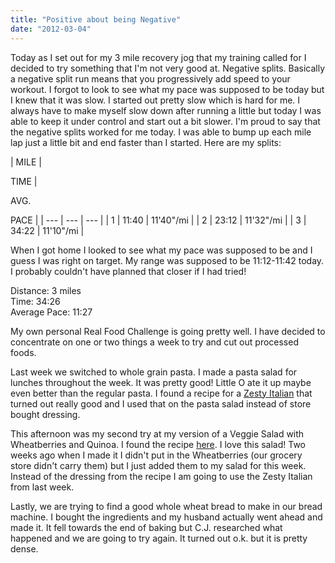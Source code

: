 ```yaml
---
title: "Positive about being Negative"
date: "2012-03-04"
---
```


Today as I set out for my 3 mile recovery jog that my training called for I decided to try something that I'm not very good at. Negative splits. Basically a negative split run means that you progressively add speed to your workout. I forgot to look to see what my pace was supposed to be today but I knew that it was slow. I started out pretty slow which is hard for me. I always have to make myself slow down after running a little but today I was able to keep it under control and start out a bit slower. I'm proud to say that the negative splits worked for me today. I was able to bump up each mile lap just a little bit and end faster than I started. Here are my splits:  
  

| 
MILE | 

TIME | 

AVG.

PACE |
| --- | --- | --- |
| 1 | 11:40 | 11'40"/mi |
| 2 | 23:12 | 11'32"/mi |
| 3 | 34:22 | 11'10"/mi |

When I got home I looked to see what my pace was supposed to be and I guess I was right on target. My range was supposed to be 11:12-11:42 today. I probably couldn't have planned that closer if I had tried!  
  
Distance: 3 miles  
Time: 34:26  
Average Pace: 11:27  
  
My own personal Real Food Challenge is going pretty well. I have decided to concentrate on one or two things a week to try and cut out processed foods.  
  
Last week we switched to whole grain pasta. I made a pasta salad for lunches throughout the week. It was pretty good! Little O ate it up maybe even better than the regular pasta. I found a recipe for a [Zesty Italian](http://www.pennilessparenting.com/2010/07/perfect-homemade-italian-dressing.html) that turned out really good and I used that on the pasta salad instead of store bought dressing.  
  
This afternoon was my second try at my version of a Veggie Salad with Wheatberries and Quinoa. I found the recipe [here](http://ohsheglows.com/2012/02/16/whole-foods-layered-salad-with-oil-free-orange-ginger-dressing/). I love this salad! Two weeks ago when I made it I didn't put in the Wheatberries (our grocery store didn't carry them) but I just added them to my salad for this week. Instead of the dressing from the recipe I am going to use the Zesty Italian from last week.  
  
Lastly, we are trying to find a good whole wheat bread to make in our bread machine. I bought the ingredients and my husband actually went ahead and made it. It fell towards the end of baking but C.J. researched what happened and we are going to try again. It turned out o.k. but it is pretty dense.
